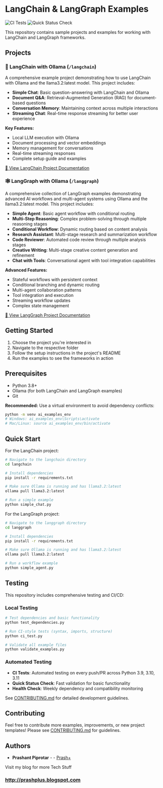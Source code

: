 # LangChain & LangGraph Examples

![CI Tests](https://github.com/prashplus/langchain-init/workflows/CI%20Tests/badge.svg)
![Quick Status Check](https://github.com/prashplus/langchain-init/workflows/Quick%20Status%20Check/badge.svg)

This repository contains sample projects and examples for working with LangChain and LangGraph frameworks.

## Projects

### 🦜 LangChain with Ollama (`/langchain`)

A comprehensive example project demonstrating how to use LangChain with Ollama and the llama3.2:latest model. This project includes:

- **Simple Chat**: Basic question-answering with LangChain and Ollama
- **Document Q&A**: Retrieval-Augmented Generation (RAG) for document-based questions
- **Conversation Memory**: Maintaining context across multiple interactions
- **Streaming Chat**: Real-time response streaming for better user experience

**Key Features:**
- Local LLM execution with Ollama
- Document processing and vector embeddings
- Memory management for conversations
- Real-time streaming responses
- Complete setup guide and examples

[📖 View LangChain Project Documentation](./langchain/README.md)

### 🕸️ LangGraph with Ollama (`/langgraph`)

A comprehensive collection of LangGraph examples demonstrating advanced AI workflows and multi-agent systems using Ollama and the llama3.2:latest model. This project includes:

- **Simple Agent**: Basic agent workflow with conditional routing
- **Multi-Step Reasoning**: Complex problem-solving through multiple reasoning stages
- **Conditional Workflow**: Dynamic routing based on content analysis
- **Research Assistant**: Multi-stage research and summarization workflow
- **Code Reviewer**: Automated code review through multiple analysis stages
- **Creative Writing**: Multi-stage creative content generation and refinement
- **Chat with Tools**: Conversational agent with tool integration capabilities

**Advanced Features:**
- Stateful workflows with persistent context
- Conditional branching and dynamic routing
- Multi-agent collaboration patterns
- Tool integration and execution
- Streaming workflow updates
- Complex state management

[📖 View LangGraph Project Documentation](./langgraph/README.md)

## Getting Started

1. Choose the project you're interested in
2. Navigate to the respective folder
3. Follow the setup instructions in the project's README
4. Run the examples to see the frameworks in action

## Prerequisites

- Python 3.8+
- Ollama (for both LangChain and LangGraph examples)
- Git

**Recommended:** Use a virtual environment to avoid dependency conflicts:
```bash
python -m venv ai_examples_env
# Windows: ai_examples_env\Scripts\activate
# Mac/Linux: source ai_examples_env/bin/activate
```

## Quick Start

For the LangChain project:

```bash
# Navigate to the langchain directory
cd langchain

# Install dependencies
pip install -r requirements.txt

# Make sure Ollama is running and has llama3.2:latest
ollama pull llama3.2:latest

# Run a simple example
python simple_chat.py
```

For the LangGraph project:

```bash
# Navigate to the langgraph directory
cd langgraph

# Install dependencies
pip install -r requirements.txt

# Make sure Ollama is running and has llama3.2:latest
ollama pull llama3.2:latest

# Run a workflow example
python simple_agent.py
```

## Testing

This repository includes comprehensive testing and CI/CD:

### Local Testing
```bash
# Test dependencies and basic functionality
python test_dependencies.py

# Run CI-style tests (syntax, imports, structure)
python ci_test.py

# Validate all example files
python validate_examples.py
```

### Automated Testing
- **CI Tests**: Automated testing on every push/PR across Python 3.9, 3.10, 3.11
- **Quick Status Check**: Fast validation for basic functionality
- **Health Check**: Weekly dependency and compatibility monitoring

See [CONTRIBUTING.md](CONTRIBUTING.md) for detailed development guidelines.

## Contributing

Feel free to contribute more examples, improvements, or new project templates! Please see [CONTRIBUTING.md](CONTRIBUTING.md) for guidelines.

## Authors

* **Prashant Piprotar** - - [Prash+](https://github.com/prashplus)

Visit my blog for more Tech Stuff
### http://prashplus.blogspot.com